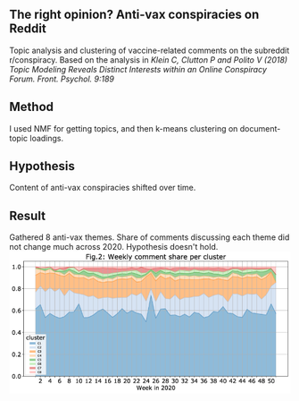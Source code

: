 ## The right opinion? Anti-vax conspiracies on Reddit
Topic analysis and clustering of vaccine-related comments on the subreddit r/conspiracy.
Based on the analysis in *Klein C, Clutton P and Polito V (2018) Topic Modeling Reveals Distinct Interests within an Online Conspiracy Forum. Front. Psychol. 9:189*
## Method
I used NMF for getting topics, and then k-means clustering on document-topic loadings.
## Hypothesis
Content of anti-vax conspiracies shifted over time.
## Result
Gathered 8 anti-vax themes. Share of comments discussing each theme did not change much across 2020. Hypothesis doesn't hold.
![cluster_share_week](https://github.com/tripartitestruggle/reddit-anti-vax/blob/main/output/images/cluster_share_week.gif?raw=true)
